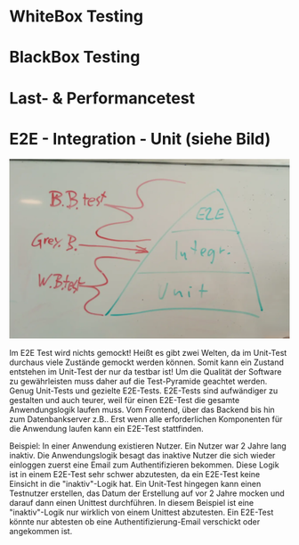 

# **WhiteBox Testing**

# **BlackBox Testing**

# **Last- & Performancetest**

# **E2E - Integration - Unit (siehe Bild)**

![bild](Bilder\IMG_20250415_144539_069.png)

Im E2E Test wird nichts gemockt!
Heißt es gibt zwei Welten, da im Unit-Test durchaus viele Zustände gemockt werden können. Somit kann ein Zustand entstehen im Unit-Test der nur da testbar ist! Um die Qualität der Software zu gewährleisten muss daher auf die Test-Pyramide geachtet werden. Genug Unit-Tests und gezielte E2E-Tests.
E2E-Tests sind aufwändiger zu gestalten und auch teurer, weil für einen E2E-Test die gesamte Anwendungslogik laufen muss. Vom Frontend, über das Backend bis hin zum Datenbankserver z.B.. Erst wenn alle erforderlichen Komponenten für die Anwendung laufen kann ein E2E-Test stattfinden.

Beispiel:
In einer Anwendung existieren Nutzer. Ein Nutzer war 2 Jahre lang inaktiv. Die Anwendungslogik besagt das inaktive Nutzer die sich wieder einloggen zuerst eine Email zum Authentifizieren bekommen.
Diese Logik ist in einem E2E-Test sehr schwer abzutesten, da ein E2E-Test keine Einsicht in die "inaktiv"-Logik hat.
Ein Unit-Test hingegen kann einen Testnutzer erstellen, das Datum der Erstellung auf vor 2 Jahre mocken und darauf dann einen Unittest durchführen.
In diesem Beispiel ist eine "inaktiv"-Logik nur wirklich von einem Unittest abzutesten. Ein E2E-Test könnte nur abtesten ob eine Authentifizierung-Email verschickt oder angekommen ist.


